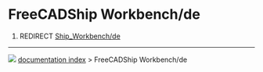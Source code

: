 # FreeCADShip Workbench/de
1.  REDIRECT [Ship_Workbench/de](Ship_Workbench/de.md)



---
![](images/Button_right.svg) [documentation index](../README.md) > FreeCADShip Workbench/de
